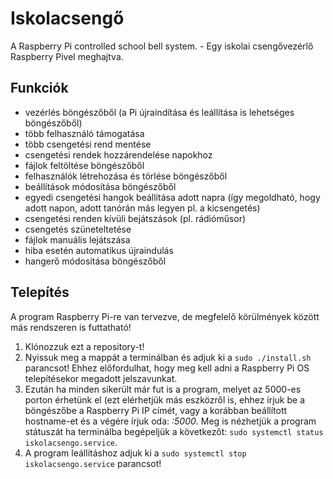 # Iskolacsengő
A Raspberry Pi controlled school bell system. - Egy iskolai csengővezérlő Raspberry Pivel meghajtva.

## Funkciók
- vezérlés böngészőből (a Pi újraindítása és leállítása is lehetséges böngészőből)
- több felhasználó támogatása
- több csengetési rend mentése
- csengetési rendek hozzárendelése napokhoz
- fájlok feltöltése böngészőből
- felhasználók létrehozása és törlése böngészőből
- beállítások módosítása böngészőből
- egyedi csengetési hangok beállítása adott napra (így megoldható, hogy adott napon, adott tanórán más legyen pl. a kicsengetés)
- csengetési renden kívüli bejátszások (pl. rádióműsor)
- csengetés szüneteltetése
- fájlok manuális lejátszása
- hiba esetén automatikus újraindulás
- hangerő módosítása böngészőből

## Telepítés
A program Raspberry Pi-re van tervezve, de megfelelő körülmények között más rendszeren is futtatható!

1. Klónozzuk ezt a repository-t!
2. Nyissuk meg a mappát a terminálban és adjuk ki a `sudo ./install.sh` parancsot! Ehhez előfordulhat, hogy meg kell adni a Raspberry Pi OS telepítésekor megadott jelszavunkat.
3. Ezután ha minden sikerült már fut is a program, melyet az 5000-es porton érhetünk el (ezt elérhetjük más eszközről is, ehhez írjuk be a böngészőbe a Raspberry Pi IP címét, vagy a korábban beállított hostname-et és a végére írjuk oda: *:5000*. Meg is nézhetjük a program státuszát ha terminálba begépeljük a következőt: `sudo systemctl status iskolacsengo.service`.
4. A program leállításhoz adjuk ki a `sudo systemctl stop iskolacsengo.service` parancsot!
